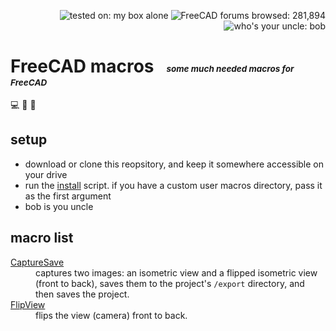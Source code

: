 <p align="right">
  <img src="https://img.shields.io/badge/tested%20on-my%20box%20alone-lightseagreen"
       alt="tested on: my box alone" />
  <img src="https://img.shields.io/badge/FreeCAD%20forums%20browsed-281,894-2057a9"
       alt="FreeCAD forums browsed: 281,894" />
  <img src="https://img.shields.io/badge/who's%20your%20uncle-bob-lightskyblue"
       alt="who's your uncle: bob" />
</p>

# FreeCAD macros &nbsp; <sub><sub><sup><sup>_some much needed macros for FreeCAD_</sup></sup></sub></sub>

💻 📐 🤖


## setup
                      
- download or clone this reopsitory, and keep it somewhere accessible on your drive
- run the [install][1] script. if you have a custom user macros directory, pass it as the first argument
- bob is you uncle


## macro list

<dl>
  <dt><a href="/macros/CaptureSave.py">CaptureSave</a></dt>
  <dd>captures two images: an isometric view and a flipped isometric view (front to back), saves them to the project's <code>/export</code> directory, and then saves the project.</dd>
  <dt><a href="/macros/FlipView.py">FlipView</a></dt>
  <dd>flips the view (camera) front to back.</dd>
 </dl>



[1]: /bin/install.sh
